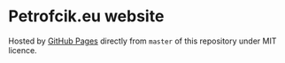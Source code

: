 # Petrofcik.eu website

Hosted by [GitHub Pages](https://pages.github.com) directly from `master` of this repository under MIT licence.
